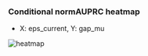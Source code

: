 ### Conditional normAUPRC heatmap

- X: eps_current, Y: gap_mu

![heatmap](/home/elicer/project_0814_2/results/20250818-151711/holdout/conditional_heatmap_eps_current_vs_gap_mu.png)
